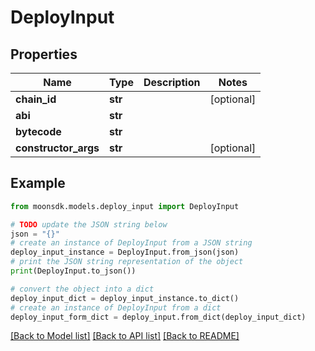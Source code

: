 # DeployInput


## Properties

Name | Type | Description | Notes
------------ | ------------- | ------------- | -------------
**chain_id** | **str** |  | [optional] 
**abi** | **str** |  | 
**bytecode** | **str** |  | 
**constructor_args** | **str** |  | [optional] 

## Example

```python
from moonsdk.models.deploy_input import DeployInput

# TODO update the JSON string below
json = "{}"
# create an instance of DeployInput from a JSON string
deploy_input_instance = DeployInput.from_json(json)
# print the JSON string representation of the object
print(DeployInput.to_json())

# convert the object into a dict
deploy_input_dict = deploy_input_instance.to_dict()
# create an instance of DeployInput from a dict
deploy_input_form_dict = deploy_input.from_dict(deploy_input_dict)
```
[[Back to Model list]](../README.md#documentation-for-models) [[Back to API list]](../README.md#documentation-for-api-endpoints) [[Back to README]](../README.md)



